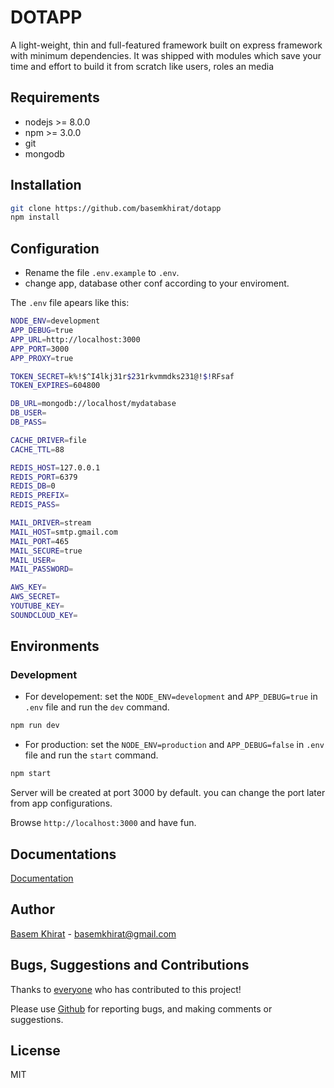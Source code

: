 # DOTAPP

A light-weight, thin and full-featured framework built on express framework with minimum dependencies.
It was shipped with modules which save your time and effort to build it from scratch like users, roles an media

## Requirements

- nodejs >= 8.0.0
- npm >= 3.0.0
- git
- mongodb

## Installation

```bash
git clone https://github.com/basemkhirat/dotapp
npm install
```

## Configuration

- Rename the file `.env.example` to `.env`.
- change app, database other conf according to your enviroment.

The `.env` file apears like this:

``` bash
NODE_ENV=development
APP_DEBUG=true
APP_URL=http://localhost:3000
APP_PORT=3000
APP_PROXY=true

TOKEN_SECRET=k%!$^I4lkj31r$231rkvmmdks231@!$!RFsaf
TOKEN_EXPIRES=604800

DB_URL=mongodb://localhost/mydatabase
DB_USER=
DB_PASS=

CACHE_DRIVER=file
CACHE_TTL=88

REDIS_HOST=127.0.0.1
REDIS_PORT=6379
REDIS_DB=0
REDIS_PREFIX=
REDIS_PASS=

MAIL_DRIVER=stream
MAIL_HOST=smtp.gmail.com
MAIL_PORT=465
MAIL_SECURE=true
MAIL_USER=
MAIL_PASSWORD=

AWS_KEY=
AWS_SECRET=
YOUTUBE_KEY=
SOUNDCLOUD_KEY=
```

## Environments

### Development

- For developement: set the `NODE_ENV=development` and
`APP_DEBUG=true` in `.env` file and run the `dev` command.

``` bash
npm run dev
```

- For production: set the `NODE_ENV=production` and
`APP_DEBUG=false` in `.env` file and run the `start` command.

``` bash
npm start
```

Server will be created at port 3000 by default. you can change the port later from app configurations.

Browse `http://localhost:3000` and have fun.


## Documentations


[Documentation](https://github.com/basemkhirat/mehtara_api/services)


## Author
[Basem Khirat](http://basemkhirat.com) - [basemkhirat@gmail.com](mailto:basemkhirat@gmail.com)


## Bugs, Suggestions and Contributions

Thanks to [everyone](https://github.com/basemkhirat/express-mvc/graphs/contributors)
who has contributed to this project!

Please use [Github](https://github.com/basemkhirat/express-mvc) for reporting bugs,
and making comments or suggestions.

## License

MIT




